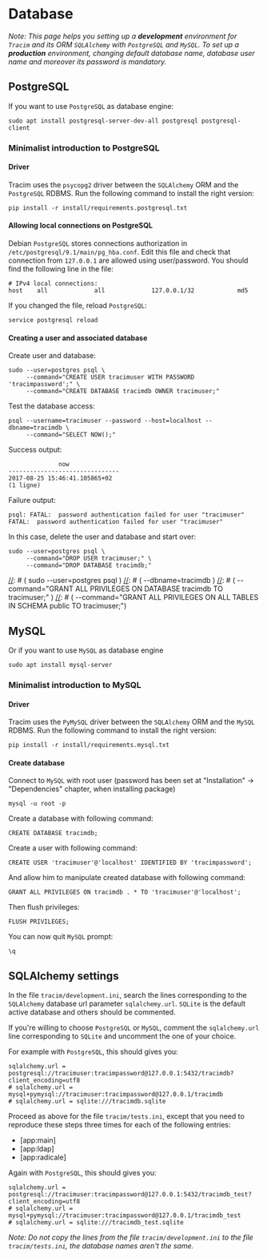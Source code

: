 

# Database #

*Note: This page helps you setting up a **development** environment for `Tracim` and its ORM `SQLAlchemy` with `PostgreSQL` and `MySQL`. To set up a **production** environment, changing default database name, database user name and moreover its password is mandatory.*

## PostgreSQL ##

If you want to use `PostgreSQL` as database engine:

    sudo apt install postgresql-server-dev-all postgresql postgresql-client

### Minimalist introduction to PostgreSQL ###

#### Driver ####

Tracim uses the `psycopg2` driver between the `SQLAlchemy` ORM and the `PostgreSQL` RDBMS. Run the following command to install the right version:

    pip install -r install/requirements.postgresql.txt

#### Allowing local connections on PostgreSQL ####

Debian `PostgreSQL` stores connections authorization in `/etc/postgresql/9.1/main/pg_hba.conf`. Edit this file and check that connection from `127.0.0.1` are allowed using user/password. You should find the following line in the file:

    # IPv4 local connections:
    host    all             all             127.0.0.1/32            md5

If you changed the file, reload `PostgreSQL`:

    service postgresql reload

#### Creating a user and associated database ####

Create user and database:

    sudo --user=postgres psql \
         --command="CREATE USER tracimuser WITH PASSWORD 'tracimpassword';" \
         --command="CREATE DATABASE tracimdb OWNER tracimuser;"

Test the database access:

    psql --username=tracimuser --password --host=localhost --dbname=tracimdb \
         --command="SELECT NOW();"

Success output:

                  now
    -------------------------------
    2017-08-25 15:46:41.105865+02
    (1 ligne)

Failure output:

    psql: FATAL:  password authentication failed for user "tracimuser"
    FATAL:  password authentication failed for user "tracimuser"

In this case, delete the user and database and start over:

    sudo --user=postgres psql \
         --command="DROP USER tracimuser;" \
         --command="DROP DATABASE tracimdb;"

[//]: # (The following lines are only necessary to fix permissions on an existing database:)
[//]: # (    sudo --user=postgres psql \)
[//]: # (         --dbname=tracimdb \)
[//]: # (         --command="GRANT ALL PRIVILEGES ON DATABASE tracimdb TO tracimuser;" \)
[//]: # (         --command="GRANT ALL PRIVILEGES ON ALL TABLES IN SCHEMA public TO tracimuser;")

## MySQL ##

Or if you want to use `MySQL` as database engine

    sudo apt install mysql-server

### Minimalist introduction to MySQL ###

#### Driver ####

Tracim uses the `PyMySQL` driver between the `SQLAlchemy` ORM and the `MySQL` RDBMS. Run the following command to install the right version:

    pip install -r install/requirements.mysql.txt

#### Create database ####

Connect to `MySQL` with root user (password has been set at "Installation" -> "Dependencies" chapter, when installing package)

    mysql -u root -p

Create a database with following command:

    CREATE DATABASE tracimdb;

Create a user with following command:

    CREATE USER 'tracimuser'@'localhost' IDENTIFIED BY 'tracimpassword';

And allow him to manipulate created database with following command:

    GRANT ALL PRIVILEGES ON tracimdb . * TO 'tracimuser'@'localhost';

Then flush privileges:

    FLUSH PRIVILEGES;

You can now quit `MySQL` prompt:

    \q

## SQLAlchemy settings ##

In the file `tracim/development.ini`, search the lines corresponding to the `SQLAlchemy` database url parameter `sqlalchemy.url`. `SQLite` is the default active database and others should be commented.

If you're willing to choose `PostgreSQL` or `MySQL`, comment the `sqlalchemy.url` line corresponding to `SQLite` and uncomment the one of your choice.

For example with `PostgreSQL`, this should gives you:

    sqlalchemy.url = postgresql://tracimuser:tracimpassword@127.0.0.1:5432/tracimdb?client_encoding=utf8
    # sqlalchemy.url = mysql+pymysql://tracimuser:tracimpassword@127.0.0.1/tracimdb
    # sqlalchemy.url = sqlite:///tracimdb.sqlite

Proceed as above for the file `tracim/tests.ini`, except that you need to reproduce these steps three times for each of the following entries:

- [app:main]
- [app:ldap]
- [app:radicale]

Again with `PostgreSQL`, this should gives you:

    sqlalchemy.url = postgresql://tracimuser:tracimpassword@127.0.0.1:5432/tracimdb_test?client_encoding=utf8
    # sqlalchemy.url = mysql+pymysql://tracimuser:tracimpassword@127.0.0.1/tracimdb_test
    # sqlalchemy.url = sqlite:///tracimdb_test.sqlite

*Note: Do not copy the lines from the file `tracim/development.ini` to the file `tracim/tests.ini`, the database names aren't the same.*
